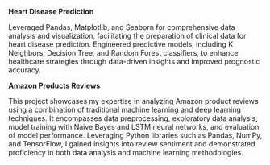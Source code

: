 **Heart Disease Prediction**

Leveraged Pandas, Matplotlib, and Seaborn for comprehensive data analysis and visualization, facilitating the preparation of clinical data for heart disease prediction. Engineered predictive models, including K Neighbors, Decision Tree, and Random Forest classifiers, to enhance healthcare strategies through data-driven insights and improved prognostic accuracy.


**Amazon Products Reviews**

This project showcases my expertise in analyzing Amazon product reviews using a combination of traditional machine learning and deep learning techniques. It encompasses data preprocessing, exploratory data analysis, model training with Naive Bayes and LSTM neural networks, and evaluation of model performance. Leveraging Python libraries such as Pandas, NumPy, and TensorFlow, I gained insights into review sentiment and demonstrated proficiency in both data analysis and machine learning methodologies.
